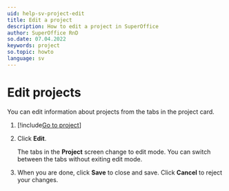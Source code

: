 ```yaml
---
uid: help-sv-project-edit
title: Edit a project
description: How to edit a project in SuperOffice
author: SuperOffice RnD
so.date: 07.04.2022
keywords: project
so.topic: howto
language: sv
---
```


# Edit projects

You can edit information about projects from the tabs in the project card.

1. [!include[Go to project](includes/goto-project.md)]

2. Click **Edit**.

    The tabs in the **Project** screen change to edit mode. You can switch between the tabs without exiting edit mode.

3. When you are done, click **Save** to close and save. Click **Cancel** to reject your changes.


